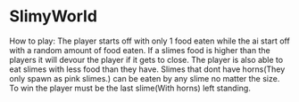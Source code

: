 # SlimyWorld
How to play:
The player starts off with only 1 food eaten while the ai start off with a random amount of food eaten. If a slimes food is higher than the players it will devour the player if it gets to close. The player is also able to eat slimes with less food than they have. Slimes that dont have horns(They only spawn as pink slimes.) can be eaten by any slime no matter the size. To win the player must be the last slime(With horns) left standing.

